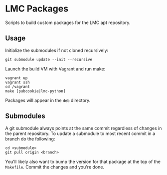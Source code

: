 # LMC Packages

Scripts to build custom packages for the LMC apt repository.

## Usage
Initialize the submodules if not cloned recursively:

    git submodule update --init --recursive

Launch the build VM with Vagrant and run make:

    vagrant up
    vagrant ssh
    cd /vagrant
    make [pubcookie|lmc-python]

Packages will appear in the `deb` directory.

## Submodules
A git submodule always points at the same commit regardless of changes in the parent repository. To update a submodule to most recent commit in a branch do the following:

    cd <submodule>
    git pull origin <branch>

You'll likely also want to bump the version for that package at the top of the `Makefile`. Commit the changes and you're done.
